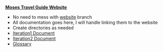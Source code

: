 **[Moses Travel Guide Website](https://potatofishes.github.io/MosesTravelGuide/)**
* No need to mess with [website](https://potatofishes.github.io/MosesTravelGuide/) branch
* All documentation goes here, I will handle linking them to the website
* Create directories as needed
* [Iteration1 Document](https://baylor0-my.sharepoint.com/:w:/g/personal/benjamin_kilpatrick1_baylor_edu/EUcGaozR_glHtUu_5AXeCOQBihw7k1ezsnR1DwTqWSUedg?e=VE9ePJ)
* [Iteration2 Document](https://baylor0my.sharepoint.com/:w:/r/personal/yi_ding1_baylor_edu/Documents/Iteration%202.docxd=w672ff6ef8d5b4b1284b98278cc97271e&csf=1&web=1&e=r5N9us)
* [Glossary](https://baylor0-my.sharepoint.com/:w:/g/personal/benjamin_kilpatrick1_baylor_edu/EflGR9307H1BjfLk7DVUCyQBFHDm1cB_QjMPRDU01izPcA?e=9lfUBT)
